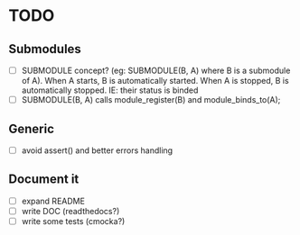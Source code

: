 # TODO

## Submodules

- [ ] SUBMODULE concept? (eg: SUBMODULE(B, A) where B is a submodule of A). When A starts, B is automatically started. When A is stopped, B is automatically stopped. IE: their status is binded
- [ ] SUBMODULE(B, A) calls module_register(B) and module_binds_to(A);

## Generic

- [ ] avoid assert() and better errors handling

## Document it

- [ ] expand README
- [ ] write DOC (readthedocs?)
- [ ] write some tests (cmocka?)
